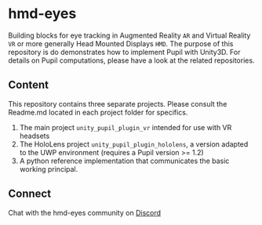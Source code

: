 # hmd-eyes

Building blocks for eye tracking in Augmented Reality `AR` and Virtual Reality `VR` or more generally Head Mounted Displays `HMD`.
The purpose of this repository is do demonstrates how to implement Pupil with Unity3D. For details on Pupil computations, please have a look at the related repositories.

## Content
This repository contains three separate  projects.
Please consult the Readme.md located in each project folder for specifics.
1. The main project `unity_pupil_plugin_vr` intended for use with VR headsets
2. The HoloLens project `unity_pupil_plugin_hololens`, a version adapted to the UWP environment (requires a Pupil version >= 1.2)
3. A python reference implementation that communicates the basic working principal.

	
## Connect

Chat with the hmd-eyes community on [Discord](https://discord.gg/PahDtSH)
